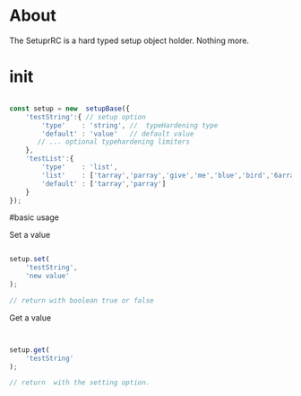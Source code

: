 # About 

The SetuprRC is a hard typed setup object holder. Nothing more.

# init 

```javascript 

const setup = new  setupBase({
    'testString':{ // setup option
        'type'    : 'string', //  typeHardening type 
        'default' : 'value'   // default value
       // ... optional typehardening limiters
    },
    'testList':{
        'type'    : 'list',
        'list'    : ['tarray','parray','give','me','blue','bird','6array','7array'],
        'default' : ['tarray','parray']
    }
});


```

#basic usage 


Set a value 

```javascript 

setup.set(
    'testString',
    'new value'
);

// return with boolean true or false

```
Get a value

```javascript


setup.get(
    'testString'
);

// return  with the setting option.

```
